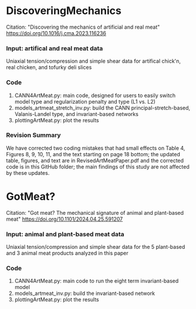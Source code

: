 
# DiscoveringMechanics
Citation: "Discovering the mechanics of artificial and real meat" https://doi.org/10.1016/j.cma.2023.116236

### Input: artifical and real meat data
Uniaxial tension/compression and simple shear data for artifical chick'n, real chicken, and tofurky deli slices

### Code
1. CANN4ArtMeat.py: main code, designed for users to easily switch model type and regularization penalty and type (L1 vs. L2)
2. models_artmeat_stretch_inv.py: build the CANN principal-stretch-based, Valanis-Landel type, and invariant-based networks
3. plottingArtMeat.py: plot the results

### Revision Summary
We have corrected two coding mistakes that had small effects on Table 4, Figures 8, 9, 10, 11, and the text starting on page 18 bottom; the updated table, figures, and text are in RevisedArtMeatPaper.pdf and the corrected code is in this GitHub folder; the main findings of this study are not affected by these updates.

# GotMeat?
Citation: "Got meat? The mechanical signature of animal and plant-based meat" https://doi.org/10.1101/2024.04.25.591207

### Input: animal and plant-based meat data
Uniaxial tension/compression and simple shear data for the 5 plant-based and 3 animal meat products analyzed in this paper

### Code
1. CANN4ArtMeat.py: main code to run the eight term invariant-based model
2. models_artmeat_inv.py: build the invariant-based network
3. plottingArtMeat.py: plot the results
